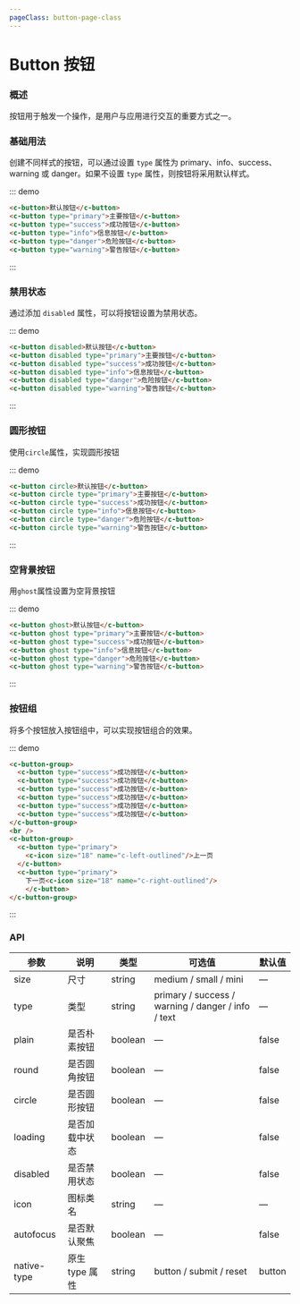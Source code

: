 ```yaml
---
pageClass: button-page-class
---
```


# Button 按钮

### 概述

按钮用于触发一个操作，是用户与应用进行交互的重要方式之一。

### 基础用法

创建不同样式的按钮，可以通过设置 `type` 属性为 primary、info、success、warning 或 danger。如果不设置 `type` 属性，则按钮将采用默认样式。

::: demo

```html
<c-button>默认按钮</c-button>
<c-button type="primary">主要按钮</c-button>
<c-button type="success">成功按钮</c-button>
<c-button type="info">信息按钮</c-button>
<c-button type="danger">危险按钮</c-button>
<c-button type="warning">警告按钮</c-button>
```

:::

### 禁用状态

通过添加 `disabled` 属性，可以将按钮设置为禁用状态。

::: demo

```html
<c-button disabled>默认按钮</c-button>
<c-button disabled type="primary">主要按钮</c-button>
<c-button disabled type="success">成功按钮</c-button>
<c-button disabled type="info">信息按钮</c-button>
<c-button disabled type="danger">危险按钮</c-button>
<c-button disabled type="warning">警告按钮</c-button>
```

:::

### 圆形按钮

使用`circle`属性，实现圆形按钮

::: demo

```html
<c-button circle>默认按钮</c-button>
<c-button circle type="primary">主要按钮</c-button>
<c-button circle type="success">成功按钮</c-button>
<c-button circle type="info">信息按钮</c-button>
<c-button circle type="danger">危险按钮</c-button>
<c-button circle type="warning">警告按钮</c-button>
```

:::

### 空背景按钮

用`ghost`属性设置为空背景按钮

::: demo

```html
<c-button ghost>默认按钮</c-button>
<c-button ghost type="primary">主要按钮</c-button>
<c-button ghost type="success">成功按钮</c-button>
<c-button ghost type="info">信息按钮</c-button>
<c-button ghost type="danger">危险按钮</c-button>
<c-button ghost type="warning">警告按钮</c-button>
```

:::

### 按钮组

将多个按钮放入按钮组中，可以实现按钮组合的效果。

::: demo

```html
<c-button-group>
  <c-button type="success">成功按钮</c-button>
  <c-button type="success">成功按钮</c-button>
  <c-button type="success">成功按钮</c-button>
  <c-button type="success">成功按钮</c-button>
  <c-button type="success">成功按钮</c-button>
  <c-button type="success">成功按钮</c-button>
</c-button-group>
<br />
<c-button-group>
  <c-button type="primary">
    <c-icon size="18" name="c-left-outlined"/>上一页
  </c-button>
  <c-button type="primary">
    下一页<c-icon size="18" name="c-right-outlined"/>
    </c-button>
</c-button-group>
```

:::

### API

| 参数        | 说明           | 类型    | 可选值                                             | 默认值 |
| ----------- | -------------- | ------- | -------------------------------------------------- | ------ |
| size        | 尺寸           | string  | medium / small / mini                              | —      |
| type        | 类型           | string  | primary / success / warning / danger / info / text | —      |
| plain       | 是否朴素按钮   | boolean | —                                                  | false  |
| round       | 是否圆角按钮   | boolean | —                                                  | false  |
| circle      | 是否圆形按钮   | boolean | —                                                  | false  |
| loading     | 是否加载中状态 | boolean | —                                                  | false  |
| disabled    | 是否禁用状态   | boolean | —                                                  | false  |
| icon        | 图标类名       | string  | —                                                  | —      |
| autofocus   | 是否默认聚焦   | boolean | —                                                  | false  |
| native-type | 原生 type 属性 | string  | button / submit / reset                            | button |
